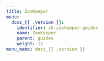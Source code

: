 ```yaml
---
title: ZooKeeper
menu:
  docs_{{ .version }}:
    identifier: zk-zookeeper-guides
    name: ZooKeeper
    parent: guides
    weight: 12
menu_name: docs_{{ .version }}
---
```

